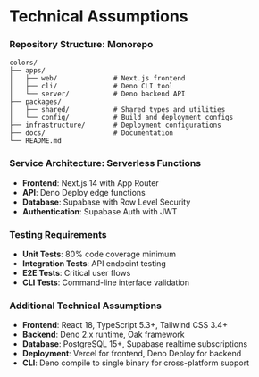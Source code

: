 # **Technical Assumptions**

### **Repository Structure: Monorepo**

```
colors/
├── apps/
│   ├── web/              # Next.js frontend
│   ├── cli/              # Deno CLI tool
│   └── server/           # Deno backend API
├── packages/
│   ├── shared/           # Shared types and utilities
│   └── config/           # Build and deployment configs
├── infrastructure/       # Deployment configurations
├── docs/                 # Documentation
└── README.md
```

### **Service Architecture: Serverless Functions**

- **Frontend**: Next.js 14 with App Router
- **API**: Deno Deploy edge functions
- **Database**: Supabase with Row Level Security
- **Authentication**: Supabase Auth with JWT

### **Testing Requirements**

- **Unit Tests**: 80% code coverage minimum
- **Integration Tests**: API endpoint testing
- **E2E Tests**: Critical user flows
- **CLI Tests**: Command-line interface validation

### **Additional Technical Assumptions**

- **Frontend**: React 18, TypeScript 5.3+, Tailwind CSS 3.4+
- **Backend**: Deno 2.x runtime, Oak framework
- **Database**: PostgreSQL 15+, Supabase realtime subscriptions
- **Deployment**: Vercel for frontend, Deno Deploy for backend
- **CLI**: Deno compile to single binary for cross-platform support
